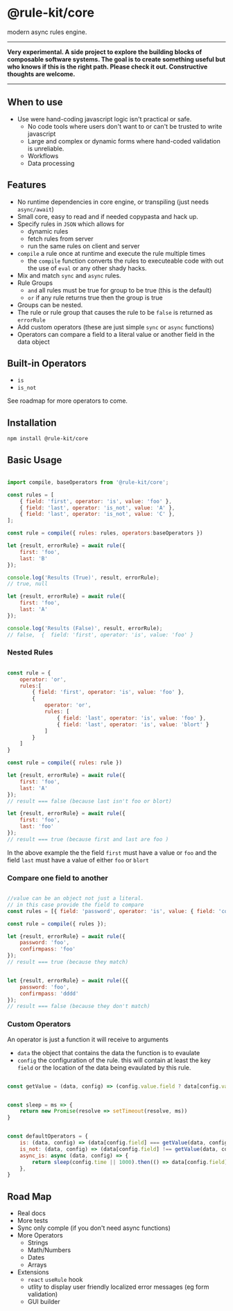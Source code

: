 # @rule-kit/core

modern async rules engine.

---
**Very experimental. A side project to explore the building blocks of composable software systems. The goal is to create something useful but who knows if this is the right path. Please check it out. Constructive thoughts are welcome.**

---

## When to use

- Use were hand-coding javascript logic isn't practical or safe. 
    - No code tools where users don't want to or can't be trusted to write javascript
    - Large and complex or dynamic forms where hand-coded validation is unreliable. 
    - Workflows
    - Data processing

## Features

- No runtime dependencies in core engine, or transpiling (just needs `async/await`)
- Small core, easy to read and if needed copypasta and hack up. 
- Specify rules in `JSON` which allows for 
    - dynamic rules
    - fetch rules from server
    - run the same rules on client and server
- `compile` a rule once at runtime and execute the rule multiple times
    - the `compile` function converts the rules to executeable 
    code with out the use of `eval` or any other shady hacks. 
- Mix and match `sync` and `async` rules.
- Rule Groups
    - `and` all rules must be true for group to be true (this is the default)
    - `or` if any rule returns true then the group is true
- Groups can be nested.
- The rule or rule group that causes the rule to be `false` is returned as `errorRule`
- Add custom operators (these are just simple `sync` or `async` functions)
- Operators can compare a field to a literal value or another field in the data object 


## Built-in Operators

- `is`  
- `is_not`

See roadmap for more operators to come. 

## Installation

```bash
npm install @rule-kit/core
```

## Basic Usage

```javascript

import compile, baseOperators from '@rule-kit/core';

const rules = [
    { field: 'first', operator: 'is', value: 'foo' },
    { field: 'last', operator: 'is_not', value: 'A' },
    { field: 'last', operator: 'is_not', value: 'C' },
];

const rule = compile({ rules: rules, operators:baseOperators })

let {result, errorRule} = await rule({
    first: 'foo',
    last: 'B'
});

console.log('Results (True)', result, errorRule);
// true, null

let {result, errorRule} = await rule({
    first: 'foo',
    last: 'A'
});

console.log('Results (False)', result, errorRule);
// false,  {  field: 'first', operator: 'is', value: 'foo' }


```

### Nested Rules

```javascript

const rule = { 
    operator: 'or', 
    rules:[
        { field: 'first', operator: 'is', value: 'foo' },
        {
            operator: 'or', 
            rules: [
                { field: 'last', operator: 'is', value: 'foo' },
                { field: 'last', operator: 'is', value: 'blort' }
            ]
        }
    ]
}

const rule = compile({ rules: rule })

let {result, errorRule} = await rule({
    first: 'foo',
    last: 'A'
});
// result === false (because last isn't foo or blort)

let {result, errorRule} = await rule({
    first: 'foo',
    last: 'foo'
});
// result === true (because first and last are foo )

```

In the above example the the field `first` must have a value or `foo`
and the field `last` must have a value of either `foo` or `blort` 


### Compare one field to another

```javascript

//value can be an object not just a literal. 
// in this case provide the field to compare
const rules = [{ field: 'password', operator: 'is', value: { field: 'confirmpass' } }];

const rule = compile({ rules });

let {result, errorRule} = await rule({
    password: 'foo',
    confirmpass: 'foo'
});
// result === true (because they match)


let {result, errorRule} = await rule({{
    password: 'foo',
    confirmpass: 'dddd'
});
// result === false (because they don't match)


```

### Custom Operators

An operator is just a function it will receive to arguments 
- `data` the object that contains the data the function is to evaulate
- `config` the configuration of the rule. this will contain at least the key `field` or the location of the data being evaulated by this rule. 

```javascript

const getValue = (data, config) => (config.value.field ? data[config.value.field] : config.value)


const sleep = ms => {
    return new Promise(resolve => setTimeout(resolve, ms))
}


const defaultOperators = {
    is: (data, config) => (data[config.field] === getValue(data, config)),
    is_not: (data, config) => (data[config.field] !== getValue(data, config)),
    async_is: async (data, config) => {
        return sleep(config.time || 1000).then(() => data[config.field] === getValue(data, config))
    },
}


```

## Road Map

- Real docs
- More tests
- Sync only comple (if you don't need async functions)
- More Operators
    - Strings 
    - Math/Numbers
    - Dates
    - Arrays
- Extensions
    - `react` `useRule` hook
    - utlity to display user friendly localized error messages (eg form validation)
    - GUI builder

